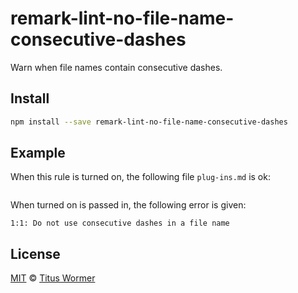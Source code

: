<!--This file is generated-->

# remark-lint-no-file-name-consecutive-dashes

Warn when file names contain consecutive dashes.

## Install

```sh
npm install --save remark-lint-no-file-name-consecutive-dashes
```

## Example

When this rule is turned on, the following file
`plug-ins.md` is ok:

```markdown

```

When turned on is passed in, the following error is given:

```text
1:1: Do not use consecutive dashes in a file name
```

## License

[MIT](https://github.com/wooorm/remark-lint/blob/master/LICENSE) © [Titus Wormer](http://wooorm.com)
